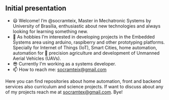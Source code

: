 ## Initial presentation

+ 😃 Welcome! I’m @socramteix, Master in Mechatronic Systems by University of Brasília, enthusiastic about new technologies and always looking for learning something new. 
+ 💞️ As hobbies I’m interested in developing projects in the Embedded Systems area using arduino, raspiberry and other prototyping platforms. Specially for 
Internet of Things (IoT), Smart Cities, home automation, automation for 🌱 precision agriculture and development of Unmanned Aerial Vehicles (UAVs). 
+ 😎 Currently I'm working as a systems developer.
+ 📫 How to reach me: socramteix@gmail.com

Here you can find repositories about home automation, front and backend services also curriculum and science projects. If want to discuss about any of my projects reach me at socramtex@gmail.com. Bye!







<!---
socramteix/socramteix is a ✨ special ✨ repository because its `README.md` (this file) appears on your GitHub profile.
You can click the Preview link to take a look at your changes.
--->
